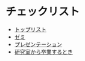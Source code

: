 # チェックリスト

* [トップリスト](top.md)
* [ゼミ](seminar.md)
* [プレゼンテーション](presentation.md)
* [研究室から卒業するとき](onleaving.md)
